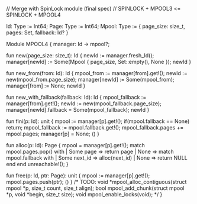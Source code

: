 // Merge with SpinLock module (final spec)
// SPINLOCK + MPOOL3 <= SPINLOCK + MPOOL4

Id: Type := Int64;
Page: Type := Int64;
Mpool: Type := { page_size: size_t, pages: Set<Page>, fallback: Id? }

Module MPOOL4 {
  manager: Id -> mpool?;

  fun new(page_size: size_t): Id {
    newId := manager.fresh_Id();
    manager[newId] := Some(Mpool { page_size, Set::empty(), None });
    newId
  }
 
  fun new_from(from: Id): Id {
    mpool_from := manager[from].get!();
    newId := new(mpool_from.page_size);
    manager[newId] := Some(mpool_from);
    manager[from] := None;
    newId
  }
  
  fun new_with_fallback(fallback: Id): Id {
    mpool_fallback := manager[from].get!();
    newId := new(mpool_fallback.page_size);
    manager[newId].fallback = Some(mpool_fallback);
    newId
  }
  
  fun fini(p: Id): unit {
    mpool := manager[p].get!();
    if(mpool.fallback == None) return;
    mpool_fallback := mpool.fallback.get!();
    mpool_fallback.pages += mpool.pages;
    manager[p] = None;
    ()
  }

  fun alloc(p: Id): Page {
    mpool = manager[p].get!();
    match mpool.pages.pop() with
    | Some page => return page
    | None =>
      match mpool.fallback with
      | Some next_id => alloc(next_id)
      | None => return NULL
      end
    end
    unreachable!();
  }

  fun free(p: Id, ptr: Page): unit {
    mpool := manager[p].get!();
    mpool.pages.push(ptr);
    ()
  }
/* TODO:
void *mpool_alloc_contiguous(struct mpool *p, size_t count, size_t align);
bool mpool_add_chunk(struct mpool *p, void *begin, size_t size);
void mpool_enable_locks(void);
*/
}

